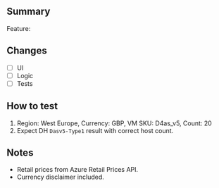 ## Summary
Feature: <short title>

## Changes
- [ ] UI
- [ ] Logic
- [ ] Tests

## How to test
1) Region: West Europe, Currency: GBP, VM SKU: D4as_v5, Count: 20
2) Expect DH `Dasv5-Type1` result with correct host count.

## Notes
- Retail prices from Azure Retail Prices API.
- Currency disclaimer included.
